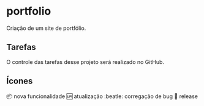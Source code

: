 # portfolio
Criação de um site de portfólio.

## Tarefas
O controle das tarefas desse projeto será realizado no GitHub.

## Ícones

:package: nova funcionalidade
:up: atualização
:beatle: corregação de bug
:checkered_flag: release

